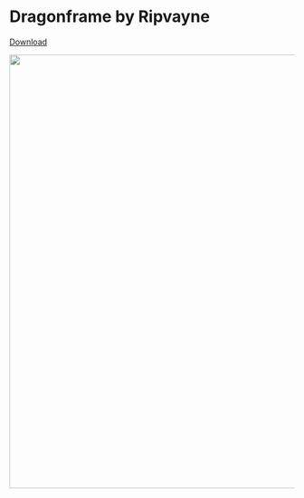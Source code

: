 # Dragonframe by Ripvayne
[Download](https://github.com/melkypie/resource-packs/archive/pack-dragonframe.zip)



<img src="https://user-images.githubusercontent.com/5113962/89739820-8af7e580-da8c-11ea-9a6d-3b2fcda134e4.png" width="765"><br/>
